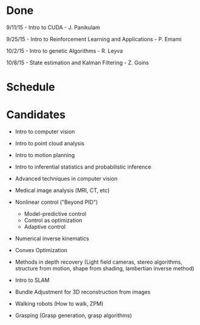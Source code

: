 # Done
9/11/15 - Intro to CUDA - J. Panikulam

9/25/15 - Intro to Reinforcement Learning and Applications - P. Emami

10/2/15 - Intro to genetic Algorithms - R. Leyva

10/8/15 - State estimation and Kalman Filtering - Z. Goins

# Schedule


# Candidates
* Intro to computer vision

* Intro to point cloud analysis

* Intro to motion planning

* Intro to inferential statistics and probabilistic inference

* Advanced techniques in computer vision

* Medical image analysis (MRI, CT, etc)

* Nonlinear control ("Beyond PID")
    * Model-predictive control
    * Control as optimization
    * Adaptive control

* Numerical inverse kinematics

* Convex Optimization

* Methods in depth recovery (Light field cameras, stereo algorithms, structure from motion, shape from shading, lambertian inverse method)

* Intro to SLAM

* Bundle Adjustment for 3D reconstruction from images

* Walking robots (How to walk, ZPM)

* Grasping (Grasp generation, grasp algorithms)